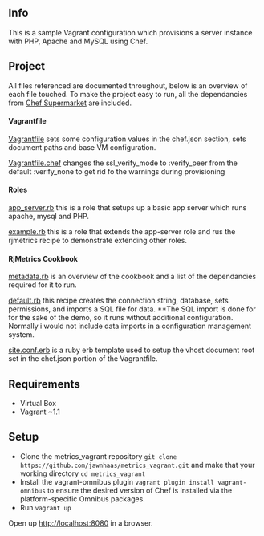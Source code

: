## Info ##
This is a sample Vagrant configuration which provisions a server instance with PHP, Apache and MySQL using Chef.

## Project ##
All files referenced are documented throughout, below is an overview of each file touched. To make the project easy to run, all the dependancies from [Chef Supermarket](https://community.opscode.com/cookbooks) are included. 

#### Vagrantfile ####
[Vagrantfile](https://github.com/jawnhaas/metrics_vagrant/blob/master/Vagrantfile)
sets some configuration values in the chef.json section, sets document paths and base VM configuration.

[Vagrantfile.chef](https://github.com/jawnhaas/metrics_vagrant/blob/master/Vagrantfile.chef)
changes the ssl_verify_mode to :verify_peer from the default :verify_none to get rid fo the warnings during provisioning

#### Roles ####
[app_server.rb](https://github.com/jawnhaas/metrics_vagrant/blob/master/roles/app_server.rb)
this is a role that setups up a basic app server which runs apache, mysql and PHP.

[example.rb](https://github.com/jawnhaas/metrics_vagrant/blob/master/roles/example.rb)
this is a role that extends the app-server role and rus the rjmetrics recipe to demonstrate extending other roles.

#### RjMetrics Cookbook ####
[metadata.rb](https://github.com/jawnhaas/metrics_vagrant/blob/master/my_cookbooks/rjmetrics/metadata.rb)
is an overview of the cookbook and a list of the dependancies required for it to run. 

[default.rb](https://github.com/jawnhaas/metrics_vagrant/blob/master/my_cookbooks/rjmetrics/recipes/default.rb)
this recipe creates the connection string, database, sets permissions, and imports a SQL file for data. **The SQL import is done for for the sake of the demo, so it runs without additional configuration. Normally i would not include data imports in a configuration management system.

[site.conf.erb](https://github.com/jawnhaas/metrics_vagrant/blob/master/my_cookbooks/rjmetrics/templates/default/site.conf.erb)
is a ruby erb template used to setup the vhost document root set in the chef.json portion of the Vagrantfile.

## Requirements ##
- Virtual Box
- Vagrant ~1.1

## Setup ##
- Clone the metrics_vagrant repository `git clone https://github.com/jawnhaas/metrics_vagrant.git` and make that your working directory `cd metrics_vagrant`
- Install the vagrant-omnibus plugin `vagrant plugin install vagrant-omnibus` to ensure the desired version of Chef is installed via the platform-specific Omnibus packages.
- Run `vagrant up`

Open up [http://localhost:8080](http://localhost:8080) in a browser.

